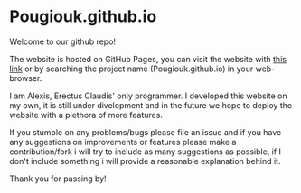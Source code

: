 # Pougiouk.github.io
Welcome to our github repo!

The website is hosted on GitHub Pages, you can visit the website with [this link](https://pougiouk.github.io/) or by searching the project name (Pougiouk.github.io) in your web-browser.

I am Alexis, Erectus Claudis' only programmer. I developed this website on my own, it is still under divelopment and in the future we hope to deploy the website with a plethora of more features.

If you stumble on any problems/bugs please file an issue and if you have any suggestions on improvements or features please make a contribution/fork i will try to include as many suggestions as possible, if I don't include something i will provide a reasonable explanation behind it.

Thank you for passing by!
